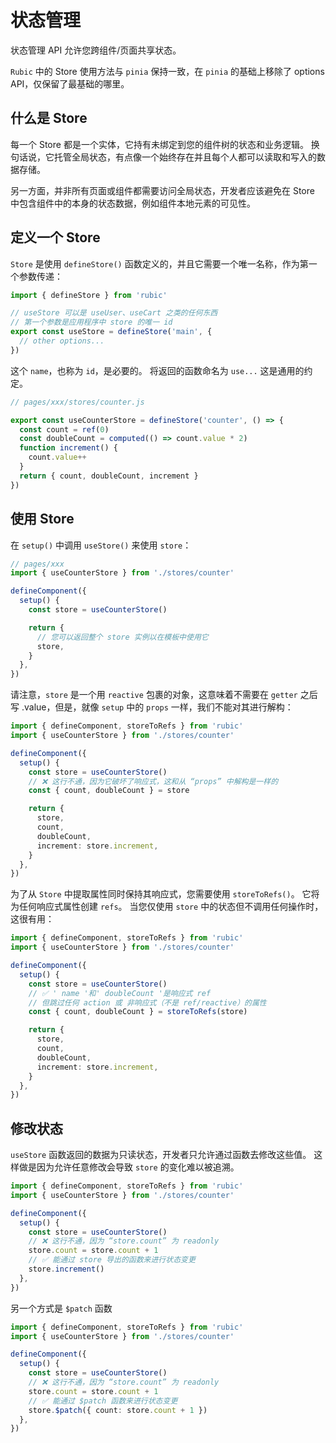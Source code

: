 # 状态管理

状态管理 API 允许您跨组件/页面共享状态。

`Rubic` 中的 Store 使用方法与 `pinia` 保持一致，在 `pinia` 的基础上移除了 options API，仅保留了最基础的哪里。

## 什么是 Store

每一个 Store 都是一个实体，它持有未绑定到您的组件树的状态和业务逻辑。 换句话说，它托管全局状态，有点像一个始终存在并且每个人都可以读取和写入的数据存储。

另一方面，并非所有页面或组件都需要访问全局状态，开发者应该避免在 Store 中包含组件中的本身的状态数据，例如组件本地元素的可见性。

## 定义一个 Store

`Store` 是使用 `defineStore()` 函数定义的，并且它需要一个唯一名称，作为第一个参数传递：

```ts
import { defineStore } from 'rubic'

// useStore 可以是 useUser、useCart 之类的任何东西
// 第一个参数是应用程序中 store 的唯一 id
export const useStore = defineStore('main', {
  // other options...
})
```

这个 `name`，也称为 `id`，是必要的。 将返回的函数命名为 `use...` 这是通用的约定。

```ts
// pages/xxx/stores/counter.js

export const useCounterStore = defineStore('counter', () => {
  const count = ref(0)
  const doubleCount = computed(() => count.value * 2)
  function increment() {
    count.value++
  }
  return { count, doubleCount, increment }
})
```

## 使用 Store

在 `setup()` 中调用 `useStore()` 来使用 `store`：

```ts
// pages/xxx
import { useCounterStore } from './stores/counter'

defineComponent({
  setup() {
    const store = useCounterStore()

    return {
      // 您可以返回整个 store 实例以在模板中使用它
      store,
    }
  },
})
```

请注意，`store` 是一个用 `reactive` 包裹的对象，这意味着不需要在 `getter` 之后写 .value，但是，就像 `setup` 中的 `props` 一样，我们不能对其进行解构：

```ts
import { defineComponent, storeToRefs } from 'rubic'
import { useCounterStore } from './stores/counter'

defineComponent({
  setup() {
    const store = useCounterStore()
    // ❌ 这行不通，因为它破坏了响应式，这和从 “props” 中解构是一样的
    const { count, doubleCount } = store

    return {
      store,
      count,
      doubleCount,
      increment: store.increment,
    }
  },
})
```

为了从 `Store` 中提取属性同时保持其响应式，您需要使用 `storeToRefs()`。 它将为任何响应式属性创建 `refs`。 当您仅使用 `store` 中的状态但不调用任何操作时，这很有用：

```ts
import { defineComponent, storeToRefs } from 'rubic'
import { useCounterStore } from './stores/counter'

defineComponent({
  setup() {
    const store = useCounterStore()
    // ✅ ' name '和' doubleCount '是响应式 ref
    // 但跳过任何 action 或 非响应式（不是 ref/reactive）的属性
    const { count, doubleCount } = storeToRefs(store)

    return {
      store,
      count,
      doubleCount,
      increment: store.increment,
    }
  },
})
```

## 修改状态

`useStore` 函数返回的数据为只读状态，开发者只允许通过函数去修改这些值。 这样做是因为允许任意修改会导致 `store` 的变化难以被追溯。

```ts
import { defineComponent, storeToRefs } from 'rubic'
import { useCounterStore } from './stores/counter'

defineComponent({
  setup() {
    const store = useCounterStore()
    // ❌ 这行不通，因为 “store.count” 为 readonly
    store.count = store.count + 1
    // ✅ 能通过 store 导出的函数来进行状态变更
    store.increment()
  },
})
```

另一个方式是 `$patch` 函数

```ts
import { defineComponent, storeToRefs } from 'rubic'
import { useCounterStore } from './stores/counter'

defineComponent({
  setup() {
    const store = useCounterStore()
    // ❌ 这行不通，因为 “store.count” 为 readonly
    store.count = store.count + 1
    // ✅ 能通过 $patch 函数来进行状态变更
    store.$patch({ count: store.count + 1 })
  },
})
```

